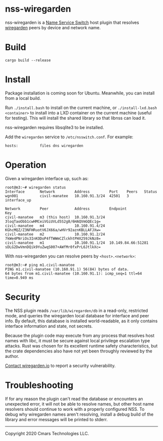 # nss-wiregarden

nss-wiregarden is a [Name Service Switch](https://en.wikipedia.org/wiki/Name_Service_Switch) host plugin that resolves
[wiregarden](https://wiregarden.io) peers by device and network name.

# Build

```
cargo build --release
```

# Install

Package installation is coming soon for Ubuntu. Meanwhile, you can install from
a local build.

Run `./install.bash` to install on the current machine, or `./install-lxd.bash <container>`
to install into a LXD container on the current machine (useful for testing).
This will install the shared library so that libnss can load it.

nss-wiregarden requires libsqlite3 to be installed.

Add the `wiregarden` service to `/etc/nsswitch.conf`. For example:

`hosts:          files dns wiregarden`

# Operation

Given a wiregarden interface up, such as:

```
root@m3:~# wiregarden status
Interface       Network         Address         Port    Peers   Status      
wgn001          civil-manatee   10.160.91.3/24  42501   3       interface_up

Network         Peer            Address         Endpoint                Key                                         
civil-manatee   m3 (this host)  10.160.91.3/24                          3loqTaoObb1cwHMCeiVGiUVLd5S2g8/6HAQVmGQEc1g=
civil-manatee   m4              10.160.91.4/24                          KGhcMQZ/Z3NFHRuotV6JX66a/wHVr92aznKBLLAFJXw=
civil-manatee   m2              10.160.91.2/24                          7kWe4PNriOs3InKODoP4fTWWmCZlckhtPHX259JkNz8=
civil-manatee   m1              10.160.91.1/24  10.149.84.66:51281      sDLG2DwVmnDQik9YuZwqS007+AWfMr0fxPrL6JtlkXc=
```

With nss-wiregarden you can resolve peers by `<host>.<network>`:

```
root@m3:~# ping m1.civil-manatee
PING m1.civil-manatee (10.160.91.1) 56(84) bytes of data.
64 bytes from m1.civil-manatee (10.160.91.1): icmp_seq=1 ttl=64 time=0.949 ms
```

# Security

The NSS plugin reads `/var/lib/wiregarden/db` in a read-only, restricted mode,
and queries the wiregarden local database for interface and peer info. By
default, this database is installed world-readable, as it only contains
interface information and state, not secrets.

Because the plugin code may execute from any process that resolves host names
with libc, it must be secure against local privilege escalation type attacks.
Rust was chosen for its excellent runtime safety characteristics, but the crate
dependencies also have not yet been throughly reviewed by the author.

[Contact wiregarden.io](https://wiregarden.io/contact) to report a security
vulnerability.

# Troubleshooting

If for any reason the plugin can't read the database or encounters an
unexpected error, it will not be able to resolve names, but other host name
resolvers should continue to work with a properly configured NSS. To debug why
wiregarden names aren't resolving, install a debug build of the library and
error messages will be printed to stderr.

---

Copyright 2020 Cmars Technologies LLC.
